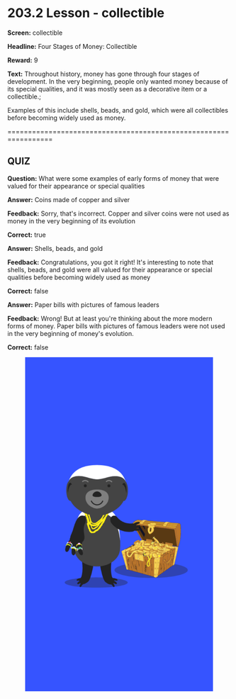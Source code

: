 # 203.2 Lesson - collectible

**Screen:** collectible

**Headline:** Four Stages of Money: Collectible

**Reward:** 9

**Text:** Throughout history, money has gone through four stages of development. In the very beginning, people only wanted money because of its special qualities, and it was mostly seen as a decorative item or a collectible.;

Examples of this include shells, beads, and gold, which were all collectibles before becoming widely used as money.


=================================================================

## QUIZ

**Question:** What were some examples of early forms of money that were valued for their appearance or special qualities


**Answer:** Coins made of copper and silver

**Feedback:** Sorry, that&#x27;s incorrect. Copper and silver coins were not used as money in the very beginning of its evolution

**Correct:** true

**Answer:** Shells, beads, and gold

**Feedback:** Congratulations, you got it right! It&#x27;s interesting to note that shells, beads, and gold were all valued for their appearance or special qualities before becoming widely used as money

**Correct:** false

**Answer:** Paper bills with pictures of famous leaders

**Feedback:** Wrong! But at least you&#x27;re thinking about the more modern forms of money. Paper bills with pictures of famous leaders were not used in the very beginning of money&#x27;s evolution.

**Correct:** false


<figure><img src="../.gitbook/assets/203-02.png" alt=""><figcaption></figcaption></figure>

